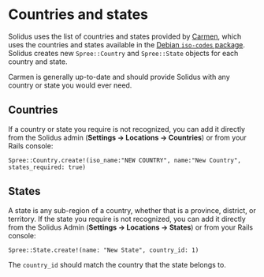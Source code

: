 # Countries and states

Solidus uses the list of countries and states provided by [Carmen][carmen-repo],
which uses the countries and states available in the [Debian `iso-codes`
package][debian-iso-codes]. Solidus creates new `Spree::Country` and
`Spree::State` objects for each country and state.

Carmen is generally up-to-date and should provide Solidus with any country or
state you would ever need.

[carmen-repo]: https://github.com/carmen-ruby/carmen
[debian-iso-codes]: https://packages.debian.org/sid/all/iso-codes

## Countries

If a country or state you require is not recognized, you can add it directly
from the Solidus admin (**Settings -> Locations -> Countries**) or from your
Rails console:

```
Spree::Country.create!(iso_name:"NEW COUNTRY", name:"New Country", states_required: true)
```

## States

A state is any sub-region of a country, whether that is a province, district, or
territory. If the state you require is not recognized, you can add it directly
from the Solidus Admin (**Settings -> Locations -> States**) or from your Rails
console:

```
Spree::State.create!(name: "New State", country_id: 1)
```

The `country_id` should match the country that the state belongs to.
